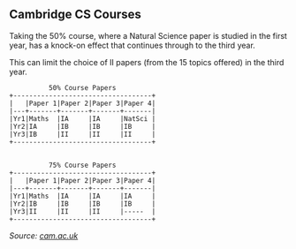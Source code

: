 ## Cambridge CS Courses

Taking the 50% course, where a Natural Science paper is studied in the first year, has a knock-on effect that continues through to the third year.

This can limit the choice of II papers (from the 15 topics offered) in the third year.

    
              50% Course Papers
    +-----------------------------------+
    |   |Paper 1|Paper 2|Paper 3|Paper 4|
    |---+-------+-------+-------+-------|
    |Yr1|Maths  |IA     |IA     |NatSci |
    |Yr2|IA     |IB     |IB     |IB     |
    |Yr3|IB     |II     |II     |II     |
    +-----------------------------------+
    
    
              75% Course Papers
    +-----------------------------------+
    |   |Paper 1|Paper 2|Paper 3|Paper 4|
    |---+-------+-------+-------+-------|
    |Yr1|Maths  |IA     |IA     |IA     |
    |Yr2|IB     |IB     |IB     |IB     |
    |Yr3|II     |II     |II     |-----  |
    +-----------------------------------+
    

*Source: [cam.ac.uk](https://www.undergraduate.study.cam.ac.uk/courses/computer-science)*
